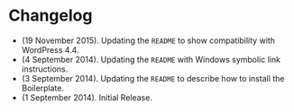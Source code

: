 # Changelog

* (19 November 2015). Updating the `README` to show compatibility with WordPress 4.4.
* (4 September 2014). Updating the `README` with Windows symbolic link instructions.
* (3 September 2014). Updating the `README` to describe how to install the Boilerplate.
* (1 September 2014). Initial Release.
